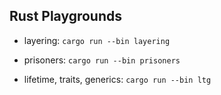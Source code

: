 

## Rust Playgrounds

* layering: `cargo run --bin layering`

* prisoners: `cargo run --bin prisoners`

* lifetime, traits, generics: `cargo run --bin ltg`